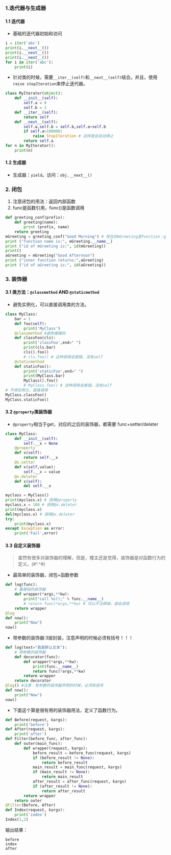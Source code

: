 ### 1.迭代器与生成器

#### 1.1 迭代器
- 基础的迭代器初始和访问

```python
i = iter('abc')
print(i.__next__())
print(i.__next__())
print(i.__next__())
for i in iter('abc'):
    print(i)

```

- 针对类的时候，需要`__iter__(self)`和`__next__(self)`结合。并且，使用`raise stopIteration`来停止迭代器。

```python
class MyIterator(object):
    def __init__(self):
        self.a = 0
        self.b = 1
    def __iter__(self):
        return self
    def __next__(self):
        self.a,self.b = self.b,self.a+self.b
        if self.a>100000:
            raise StopIteration # 这样就会自动停止
        return self.a
for n in MyIterator():
    print(n)
```

#### 1.2 生成器
- 生成器：`yield`。访问：`obj.__next__()`

### 2. 闭包
1. 注意闭包的用法：返回内部函数
2. func是函数引用，func()是函数调用

```python
def greeting_conf(prefix):
    def greeting(name):
        print (prefix, name)
    return greeting
mGreeting = greeting_conf("Good Morning") # 现在的mGreeting是function：greeting
print ("function name is:", mGreeting.__name__) 
print ("id of mGreeting is:", id(mGreeting))
print()
aGreeting = mGreeting("Good Afternoon") 
print ("inner function returns:",aGreeting)
print ("id of aGreeting is:", id(aGreeting))
```

### 3. 装饰器

#### 3.1 类方法：`@classmethod` AND `@staticmethod`
- 避免实例化，可以直接调用类的方法。

```python
class MyClass:
    bar = 1
    def foo(self):
        print('MyClass')
    @classmethod #避免硬编码
    def classFoo(cls):
        print('classFoo',end=" ")
        print(cls.bar)
        cls().foo()
        # cls.foo() # 这种调用会报错。没有self
    @staticmethod
    def staticFoo():
        print('staticFoo',end=" ")
        print(MyClass.bar)
        MyClass().foo()
        # MyClass.foo() # 这种调用会报错。没有self
# 不用实例化，直接调用
MyClass.classFoo()
MyClass.staticFoo()
```

#### 3.2 `@property`类装饰器
- `@property`相当于get，对应的之后的装饰器，都需要 func+setter/deleter

```python
class MyClass:
    def __init__(self):
        self.__x = None
    @property
    def x(self):
        return self.__x
    @x.setter
    def x(self,value):
        self.__x = value
    @x.deleter
    def x(self):
        del self.__x

myclass = MyClass()
print(myclass.x) # 调用@property
myclass.x = 100 # 调用@x.deleter
print(myclass.x)
del(myclass.x) # 调用@x.deleter
try:
    print(myclass.x)
except Exception as error:
    print('Fail',error)

```

#### 3.3 自定义装饰器
> 虽然有很多对装饰器的理解，但是，楼主还是觉得，装饰器是对函数行为的定义。(#^.^#)

- 最简单的装饰器，闭包+函数参数

```python
def log(func):
    # 最基础的装饰器
    def wrapper(*args,**kw):
        print("call %s();" % func.__name__)
        # return func(*args,**kw) # 可以不注释掉，就会调用
    return wrapper
@log
def now():
    print("Now")
now()
```

- 带参数的装饰器:3层封装，注意声明的时候必须有括号！！！

```python
def log(text="我是默认文本"):
    # 带参数的装饰器
    def decorator(func):
        def wrapper(*args,**kw):
            print(func.__name__)
            return func(*args,**kw)
        return wrapper
    return decorator
@log() #注意：有参数的装饰器声明的时候，必须有括号
def now():
    print("Now")
now()
```

- 下面这个算是很有用的装饰器用法，定义了函数行为。

```python
def Before(request, kargs):
    print('before')
def After(request, kargs):
    print('after')
def Filter(before_func, after_func):
    def outer(main_func):
        def wrapper(request, kargs):
            before_result = before_func(request, kargs)
            if (before_result != None):
                return before_result
            main_result = main_func(request, kargs)
            if (main_result != None):
                return main_result
            after_result = after_func(request, kargs)
            if (after_result != None):
                return after_result
        return wrapper
    return outer
@Filter(Before, After)
def Index(request, kargs):
    print('index')
Index(1,2)
```

输出结果：

```
before
index
after
```
